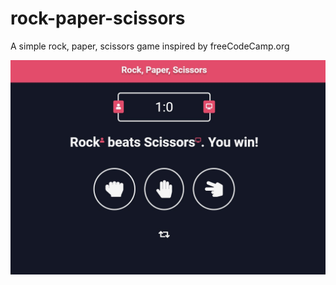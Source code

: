 # rock-paper-scissors
A simple rock, paper, scissors game inspired by freeCodeCamp.org

<img src="preview.jpg">

